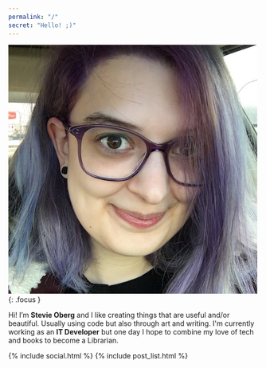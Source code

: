 ```yaml
---
permalink: "/"
secret: "Hello! ;)"
---
```



![Its a Me, Stevie](assets/img/selfie.jpg){: .focus }

Hi! I’m **Stevie Oberg** and I like creating things that are useful and/or beautiful. Usually using code but also through art and writing. I'm currently working as an **IT Developer** but one day I hope to combine my love of tech and books to become a Librarian.

{% include social.html %}
{% include post_list.html %}
